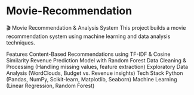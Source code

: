 # Movie-Recommendation

🎬 Movie Recommendation & Analysis System
This project builds a movie recommendation system using machine learning and data analysis techniques.

Features
Content-Based Recommendations using TF-IDF & Cosine Similarity
Revenue Prediction Model with Random Forest
Data Cleaning & Processing (Handling missing values, feature extraction)
Exploratory Data Analysis (WordClouds, Budget vs. Revenue insights)
Tech Stack
Python (Pandas, NumPy, Scikit-learn, Matplotlib, Seaborn)
Machine Learning (Linear Regression, Random Forest)